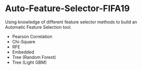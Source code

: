 # Auto-Feature-Selector-FIFA19
Using knowledge of different feature selector methods to build an Automatic Feature Selection tool.
- Pearson Correlation
- Chi-Square
- RFE
- Embedded
- Tree (Random Forest)
- Tree (Light GBM)
